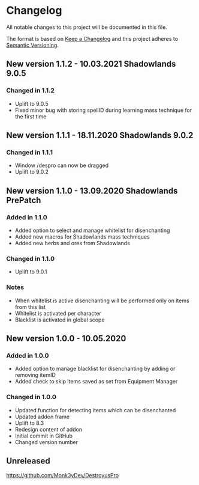 # Changelog

All notable changes to this project will be documented in this file.

The format is based on [Keep a Changelog](http://keepachangelog.com/en/1.0.0/)
and this project adheres to [Semantic Versioning](http://semver.org/spec/v2.0.0.html).

## New version 1.1.2 - 10.03.2021 Shadowlands 9.0.5

### Changed in 1.1.2

- Uplift to 9.0.5
- Fixed minor bug with storing spellID during learning mass technique for the first time

## New version 1.1.1 - 18.11.2020 Shadowlands 9.0.2

### Changed in 1.1.1

- Window /despro can now be dragged
- Uplift to 9.0.2

## New version 1.1.0 - 13.09.2020 Shadowlands PrePatch

### Added in 1.1.0

- Added option to select and manage whitelist for disenchanting
- Added new macros for Shadowlands mass techniques
- Added new herbs and ores from Shadowlands

### Changed in 1.1.0

- Uplift to 9.0.1

### Notes

- When whitelist is active disenchanting will be performed only on items from this list
- Whitelist is activated per character
- Blacklist is activated in global scope

## New version 1.0.0 - 10.05.2020

### Added in 1.0.0

- Added option to manage blacklist for disenchanting by adding or removing itemID
- Added check to skip items saved as set from Equipment Manager

### Changed in 1.0.0

- Updated function for detecting items which can be disenchanted
- Updated addon frame
- Uplift to 8.3
- Redesign content of addon
- Initial commit in GitHub
- Changed version number

## Unreleased

<https://github.com/Monk3yDev/DestroyusPro>
